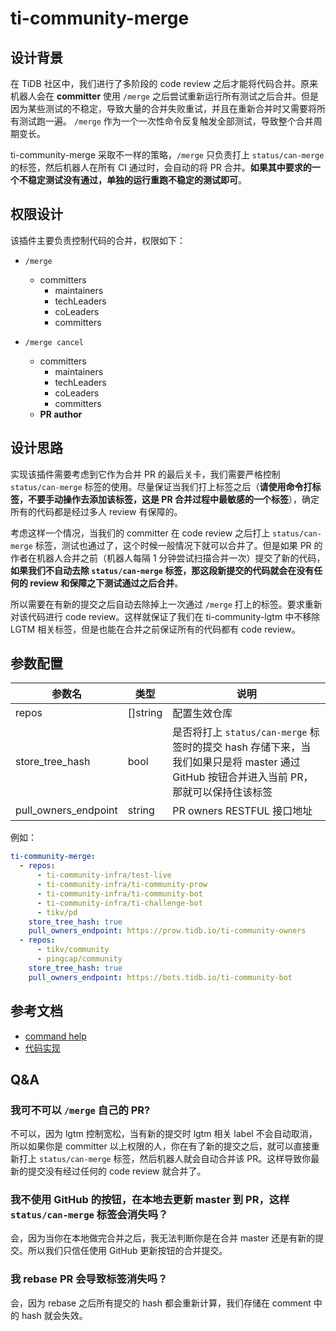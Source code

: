 # ti-community-merge

## 设计背景

在 TiDB 社区中，我们进行了多阶段的 code review 之后才能将代码合并。原来机器人会在 **committer** 使用 `/merge` 之后尝试重新运行所有测试之后合并。但是因为某些测试的不稳定，导致大量的合并失败重试，并且在重新合并时又需要将所有测试跑一遍。 `/merge` 作为一个一次性命令反复触发全部测试，导致整个合并周期变长。

ti-community-merge 采取不一样的策略，`/merge` 只负责打上 `status/can-merge` 的标签，然后机器人在所有 CI 通过时，会自动的将 PR 合并。**如果其中要求的一个不稳定测试没有通过，单独的运行重跑不稳定的测试即可**。

## 权限设计

该插件主要负责控制代码的合并，权限如下：

- `/merge` 
  - committers
    - maintainers
    - techLeaders
    - coLeaders
    - committers

- `/merge cancel` 
  - committers
    - maintainers
    - techLeaders
    - coLeaders
    - committers
  - **PR author**

## 设计思路

实现该插件需要考虑到它作为合并 PR 的最后关卡，我们需要严格控制 `status/can-merge` 标签的使用。尽量保证当我们打上标签之后（**请使用命令打标签，不要手动操作去添加该标签，这是 PR 合并过程中最敏感的一个标签**），确定所有的代码都是经过多人 review 有保障的。

考虑这样一个情况，当我们的 committer 在 code review 之后打上 `status/can-merge` 标签，测试也通过了，这个时候一般情况下就可以合并了。但是如果 PR 的作者在机器人合并之前（机器人每隔 1 分钟尝试扫描合并一次）提交了新的代码，**如果我们不自动去除 `status/can-merge` 标签，那这段新提交的代码就会在没有任何的 review 和保障之下测试通过之后合并**。

所以需要在有新的提交之后自动去除掉上一次通过 `/merge` 打上的标签。要求重新对该代码进行 code review。这样就保证了我们在 ti-community-lgtm 中不移除 LGTM 相关标签，但是也能在合并之前保证所有的代码都有 code review。

## 参数配置 

| 参数名               | 类型     | 说明                                                                                                                                    |
| -------------------- | -------- | --------------------------------------------------------------------------------------------------------------------------------------- |
| repos                | []string | 配置生效仓库                                                                                                                            |
| store_tree_hash      | bool     | 是否将打上 `status/can-merge` 标签时的提交 hash 存储下来，当我们如果只是将 master 通过 GitHub 按钮合并进入当前 PR，那就可以保持住该标签 |
| pull_owners_endpoint | string   | PR owners RESTFUL 接口地址                                                                                                              |

例如：

```yml
ti-community-merge:
  - repos:
      - ti-community-infra/test-live
      - ti-community-infra/ti-community-prow
      - ti-community-infra/ti-community-bot
      - ti-community-infra/ti-challenge-bot
      - tikv/pd
    store_tree_hash: true
    pull_owners_endpoint: https://prow.tidb.io/ti-community-owners
  - repos:
      - tikv/community
      - pingcap/community
    store_tree_hash: true
    pull_owners_endpoint: https://bots.tidb.io/ti-community-bot
```

## 参考文档

- [command help](https://prow.tidb.io/command-help?repo=ti-community-infra%2Ftest-live#merge)
- [代码实现](https://github.com/ti-community-infra/ti-community-prow/tree/master/internal/pkg/externalplugins/merge)

## Q&A

### 我可不可以 `/merge` 自己的 PR?

不可以，因为 lgtm 控制宽松，当有新的提交时 lgtm 相关 label 不会自动取消，所以如果你是 committer 以上权限的人，你在有了新的提交之后，就可以直接重新打上 `status/can-merge` 标签，然后机器人就会自动合并该 PR。这样导致你最新的提交没有经过任何的 code review 就合并了。

### 我不使用 GitHub 的按钮，在本地去更新 master 到 PR，这样 `status/can-merge` 标签会消失吗？

会，因为当你在本地做完合并之后，我无法判断你是在合并 master 还是有新的提交。所以我们只信任使用 GitHub 更新按钮的合并提交。

### 我 rebase PR 会导致标签消失吗？

会，因为 rebase 之后所有提交的 hash 都会重新计算，我们存储在 comment 中的 hash 就会失效。


